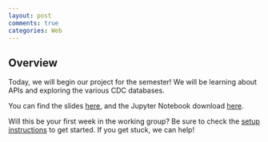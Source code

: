 ```yaml
---
layout: post
comments: true
categories: Web
---
```


## Overview
Today, we will begin our project for the semester! We will be learning about APIs and exploring the various CDC databases.

You can find the slides [here](https://docs.google.com/presentation/d/1abAVezGYUYj4MZ_TubGkOKQJ9d6wmiPx9GUkvmaqnuU/edit?usp=sharing), and the Jupyter Notebook download [here](https://drive.google.com/file/d/0B3D_PdrFcBfRd3JVWC1nS1FfdDQ/view?usp=sharing).

Will this be your first week in the working group? Be sure to check the [setup instructions](http://python.berkeley.edu/learn/#set-up-your-computer) to get started. If you get stuck, we can help!
